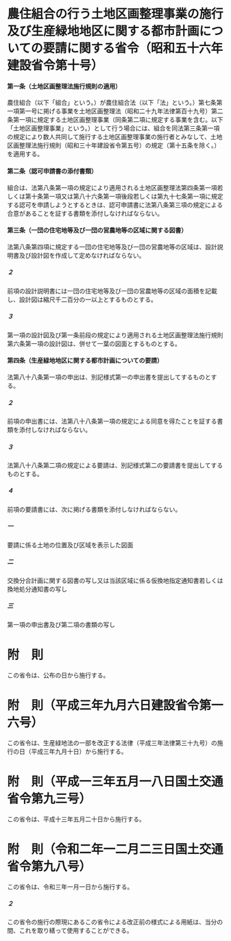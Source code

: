 # 農住組合の行う土地区画整理事業の施行及び生産緑地地区に関する都市計画についての要請に関する省令（昭和五十六年建設省令第十号）
#### 第一条（土地区画整理法施行規則の適用）
農住組合（以下「組合」という。）が農住組合法（以下「法」という。）第七条第一項第一号に掲げる事業を土地区画整理法（昭和二十九年法律第百十九号）第二条第一項に規定する土地区画整理事業（同条第二項に規定する事業を含む。以下「土地区画整理事業」という。）として行う場合には、組合を同法第三条第一項の規定により数人共同して施行する土地区画整理事業の施行者とみなして、土地区画整理法施行規則（昭和三十年建設省令第五号）の規定（第十五条を除く。）を適用する。
#### 第二条（認可申請書の添付書類）
組合は、法第八条第一項の規定により適用される土地区画整理法第四条第一項若しくは第十条第一項又は第八十六条第一項後段若しくは第九十七条第一項に規定する認可を申請しようとするときは、認可申請書に法第八条第三項の規定による合意があることを証する書類を添付しなければならない。
#### 第三条（一団の住宅地等及び一団の営農地等の区域に関する図書）
法第八条第四項に規定する一団の住宅地等及び一団の営農地等の区域は、設計説明書及び設計図を作成して定めなければならない。
##### ２
前項の設計説明書には一団の住宅地等及び一団の営農地等の区域の面積を記載し、設計図は縮尺千二百分の一以上とするものとする。
##### ３
第一項の設計図及び第一条前段の規定により適用される土地区画整理法施行規則第六条第一項の設計図は、併せて一葉の図面とするものとする。
#### 第四条（生産緑地地区に関する都市計画についての要請）
法第八十八条第一項の申出は、別記様式第一の申出書を提出してするものとする。
##### ２
前項の申出書には、法第八十八条第一項の規定による同意を得たことを証する書類を添付しなければならない。
##### ３
法第八十八条第二項の規定による要請は、別記様式第二の要請書を提出してするものとする。
##### ４
前項の要請書には、次に掲げる書類を添付しなければならない。
##### 一
要請に係る土地の位置及び区域を表示した図面
##### 二
交換分合計画に関する図書の写し又は当該区域に係る仮換地指定通知書若しくは換地処分通知書の写し
##### 三
第一項の申出書及び第二項の書類の写し
# 附　則
この省令は、公布の日から施行する。
# 附　則（平成三年九月六日建設省令第一六号）
この省令は、生産緑地法の一部を改正する法律（平成三年法律第三十九号）の施行の日（平成三年九月十日）から施行する。
# 附　則（平成一三年五月一八日国土交通省令第九三号）
この省令は、平成十三年五月二十日から施行する。
# 附　則（令和二年一二月二三日国土交通省令第九八号）
この省令は、令和三年一月一日から施行する。
##### ２
この省令の施行の際現にあるこの省令による改正前の様式による用紙は、当分の間、これを取り繕って使用することができる。
